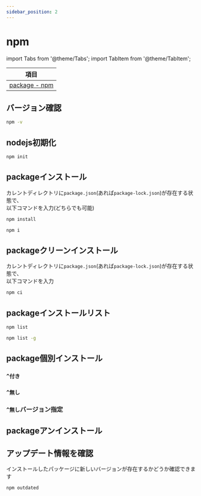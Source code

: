 ```yaml
---
sidebar_position: 2
---
```


# npm

import Tabs from '@theme/Tabs';
import TabItem from '@theme/TabItem';

| <center>項目</center> |
| :--- |
| [package - npm](https://www.npmjs.com/) |

## バージョン確認

```bash
npm -v
```

## nodejs初期化

```bash
npm init
```

## packageインストール

カレントディレクトリに`package.json`(あれば`package-lock.json`)が存在する状態で、  
以下コマンドを入力(どちらでも可能)  

```bash
npm install
```

```bash
npm i
```

## packageクリーンインストール

カレントディレクトリに`package.json`(あれば`package-lock.json`)が存在する状態で、  
以下コマンドを入力  

```bash
npm ci
```

## packageインストールリスト

<Tabs>
<TabItem value="local" label="local">

```bash
npm list
```

</TabItem>
<TabItem value="global" label="global">

```bash
npm list -g
```

</TabItem>
</Tabs>

## package個別インストール

### `^付き`

### `^無し`

### `^無し`バージョン指定

## packageアンインストール

## アップデート情報を確認

インストールしたパッケージに新しいバージョンが存在するかどうか確認できます  

```bash
npm outdated
```

